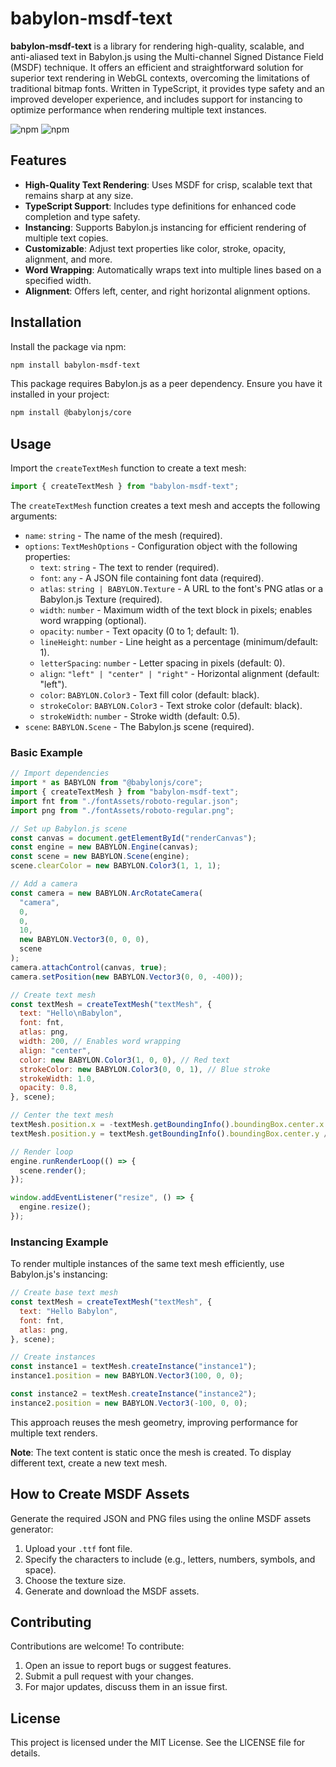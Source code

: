 # babylon-msdf-text

**babylon-msdf-text** is a library for rendering high-quality, scalable, and anti-aliased text in Babylon.js using the Multi-channel Signed Distance Field (MSDF) technique. It offers an efficient and straightforward solution for superior text rendering in WebGL contexts, overcoming the limitations of traditional bitmap fonts. Written in TypeScript, it provides type safety and an improved developer experience, and includes support for instancing to optimize performance when rendering multiple text instances.

![npm](https://img.shields.io/npm/v/babylon-msdf-text.svg?style=flat-square) ![npm](https://img.shields.io/npm/dt/babylon-msdf-text.svg?style=flat-square)

## Features

- **High-Quality Text Rendering**: Uses MSDF for crisp, scalable text that remains sharp at any size.
- **TypeScript Support**: Includes type definitions for enhanced code completion and type safety.
- **Instancing**: Supports Babylon.js instancing for efficient rendering of multiple text copies.
- **Customizable**: Adjust text properties like color, stroke, opacity, alignment, and more.
- **Word Wrapping**: Automatically wraps text into multiple lines based on a specified width.
- **Alignment**: Offers left, center, and right horizontal alignment options.

## Installation

Install the package via npm:

```bash
npm install babylon-msdf-text
```

This package requires Babylon.js as a peer dependency. Ensure you have it installed in your project:

```bash
npm install @babylonjs/core
```

## Usage

Import the `createTextMesh` function to create a text mesh:

```javascript
import { createTextMesh } from "babylon-msdf-text";
```

The `createTextMesh` function creates a text mesh and accepts the following arguments:

- `name`: `string` - The name of the mesh (required).
- `options`: `TextMeshOptions` - Configuration object with the following properties:
  - `text`: `string` - The text to render (required).
  - `font`: `any` - A JSON file containing font data (required).
  - `atlas`: `string | BABYLON.Texture` - A URL to the font's PNG atlas or a Babylon.js Texture (required).
  - `width`: `number` - Maximum width of the text block in pixels; enables word wrapping (optional).
  - `opacity`: `number` - Text opacity (0 to 1; default: 1).
  - `lineHeight`: `number` - Line height as a percentage (minimum/default: 1).
  - `letterSpacing`: `number` - Letter spacing in pixels (default: 0).
  - `align`: `"left" | "center" | "right"` - Horizontal alignment (default: "left").
  - `color`: `BABYLON.Color3` - Text fill color (default: black).
  - `strokeColor`: `BABYLON.Color3` - Text stroke color (default: black).
  - `strokeWidth`: `number` - Stroke width (default: 0.5).
- `scene`: `BABYLON.Scene` - The Babylon.js scene (required).

### Basic Example

```javascript
// Import dependencies
import * as BABYLON from "@babylonjs/core";
import { createTextMesh } from "babylon-msdf-text";
import fnt from "./fontAssets/roboto-regular.json";
import png from "./fontAssets/roboto-regular.png";

// Set up Babylon.js scene
const canvas = document.getElementById("renderCanvas");
const engine = new BABYLON.Engine(canvas);
const scene = new BABYLON.Scene(engine);
scene.clearColor = new BABYLON.Color3(1, 1, 1);

// Add a camera
const camera = new BABYLON.ArcRotateCamera(
  "camera",
  0,
  0,
  10,
  new BABYLON.Vector3(0, 0, 0),
  scene
);
camera.attachControl(canvas, true);
camera.setPosition(new BABYLON.Vector3(0, 0, -400));

// Create text mesh
const textMesh = createTextMesh("textMesh", {
  text: "Hello\nBabylon",
  font: fnt,
  atlas: png,
  width: 200, // Enables word wrapping
  align: "center",
  color: new BABYLON.Color3(1, 0, 0), // Red text
  strokeColor: new BABYLON.Color3(0, 0, 1), // Blue stroke
  strokeWidth: 1.0,
  opacity: 0.8,
}, scene);

// Center the text mesh
textMesh.position.x = -textMesh.getBoundingInfo().boundingBox.center.x / 2;
textMesh.position.y = textMesh.getBoundingInfo().boundingBox.center.y / 2;

// Render loop
engine.runRenderLoop(() => {
  scene.render();
});

window.addEventListener("resize", () => {
  engine.resize();
});
```

### Instancing Example

To render multiple instances of the same text mesh efficiently, use Babylon.js's instancing:

```javascript
// Create base text mesh
const textMesh = createTextMesh("textMesh", {
  text: "Hello Babylon",
  font: fnt,
  atlas: png,
}, scene);

// Create instances
const instance1 = textMesh.createInstance("instance1");
instance1.position = new BABYLON.Vector3(100, 0, 0);

const instance2 = textMesh.createInstance("instance2");
instance2.position = new BABYLON.Vector3(-100, 0, 0);
```

This approach reuses the mesh geometry, improving performance for multiple text renders.

**Note**: The text content is static once the mesh is created. To display different text, create a new text mesh.

## How to Create MSDF Assets

Generate the required JSON and PNG files using the online MSDF assets generator:

1. Upload your `.ttf` font file.
2. Specify the characters to include (e.g., letters, numbers, symbols, and space).
3. Choose the texture size.
4. Generate and download the MSDF assets.


## Contributing

Contributions are welcome! To contribute:

1. Open an issue to report bugs or suggest features.
2. Submit a pull request with your changes.
3. For major updates, discuss them in an issue first.

## License

This project is licensed under the MIT License. See the LICENSE file for details.